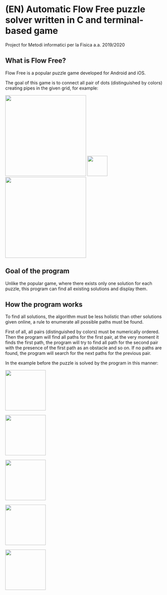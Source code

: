 #

<h1>(EN) Automatic Flow Free puzzle solver written in C and terminal-based game</h1>
Project for Metodi informatici per la Fisica a.a. 2019/2020

<h2> What is Flow Free? </h2>
Flow Free is a popular puzzle game developed for Android and iOS.

The goal of this game is to connect all pair of dots (distinguished by colors) creating pipes in the given grid,
for example:

<img src="https://gitlab.com/saveriomonaco97/flowsolver/-/raw/master/readmeimgs/example1.jpg"
  width="256" height="256">
<img src="https://upload.wikimedia.org/wikipedia/commons/thumb/1/12/Right_arrow.svg/434px-Right_arrow.svg.png"
  width="64" height="64">
<img src="https://gitlab.com/saveriomonaco97/flowsolver/-/raw/master/readmeimgs/example1solved.jpg"
  width="256" height="256">

<h2> Goal of the program </h2>
Unlike the popular game, where there exists only one solution for each puzzle, this program can find all existing solutions and display them.

<h2> How the program works </h2>
To find all solutions, the algorithm must be less holistic than other solutions given online, a rule to enumerate all possible paths must be found.

First of all, all pairs (distinguished by colors) must be numerically ordered. Then the program will find all paths for the first pair, at the very moment it finds the first path, the program will try to find all path for the second pair with the presence of the first path as an obstacle and so on. If no paths are found, the program will search for the next paths for the previous pair.

In the example before the puzzle is solved by the program in this manner:

<img src="https://gitlab.com/saveriomonaco97/flowsolver/-/raw/master/readmeimgs/step0.png"
  width="128" height="128">

<img src="https://gitlab.com/saveriomonaco97/flowsolver/-/raw/master/readmeimgs/step1.png"
  width="128" height="128">

<img src="https://gitlab.com/saveriomonaco97/flowsolver/-/raw/master/readmeimgs/step2.png"
  width="128" height="128">

<img src="https://gitlab.com/saveriomonaco97/flowsolver/-/raw/master/readmeimgs/step3.png"
  width="128" height="128">

<img src="https://gitlab.com/saveriomonaco97/flowsolver/-/raw/master/readmeimgs/step4.png"
  width="128" height="128">
